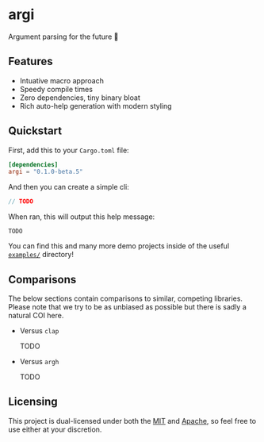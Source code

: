 # argi

Argument parsing for the future 🚀

## Features

- Intuative macro approach
- Speedy compile times
- Zero dependencies, tiny binary bloat
- Rich auto-help generation with modern styling

## Quickstart

First, add this to your `Cargo.toml` file:

```toml
[dependencies]
argi = "0.1.0-beta.5"
```

And then you can create a simple cli:

```rust
// TODO
```

When ran, this will output this help message:

```none
TODO
```

You can find this and many more demo projects inside of the useful [`examples/`](https://github.com/Owez/argi/tree/master/examples) directory!

## Comparisons

The below sections contain comparisons to similar, competing libraries. Please note that we try to be as unbiased as possible but there is sadly a natural COI here.

- Versus `clap`

    TODO
- Versus `argh`

    TODO

## Licensing

This project is dual-licensed under both the [MIT](https://github.com/Owez/argi/blob/master/LICENSE-MIT) and [Apache](https://github.com/Owez/argi/blob/master/LICENSE-APACHE), so feel free to use either at your discretion.
